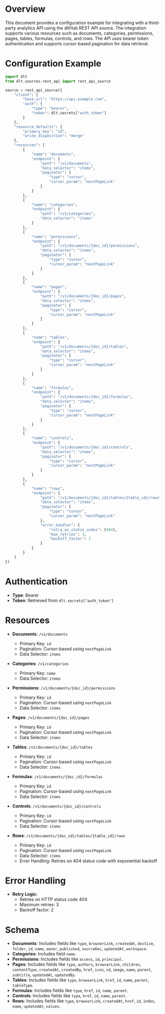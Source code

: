 # Overview

This document provides a configuration example for integrating with a third-party analytics API using the dltHub REST API source. The integration supports various resources such as documents, categories, permissions, pages, tables, formulas, controls, and rows. The API uses bearer token authentication and supports cursor-based pagination for data retrieval.

# Configuration Example

```python
import dlt
from dlt.sources.rest_api import rest_api_source

source = rest_api_source({
    "client": {
        "base_url": "https://api.example.com",
        "auth": {
            "type": "bearer",
            "token": dlt.secrets["auth_token"]
        }
    },
    "resource_defaults": {
        "primary_key": "id",
        "write_disposition": "merge"
    },
    "resources": [
        {
            "name": "documents",
            "endpoint": {
                "path": "/v1/documents",
                "data_selector": "items",
                "paginator": {
                    "type": "cursor",
                    "cursor_param": "nextPageLink"
                }
            }
        },
        {
            "name": "categories",
            "endpoint": {
                "path": "/v1/categories",
                "data_selector": "items"
            }
        },
        {
            "name": "permissions",
            "endpoint": {
                "path": "/v1/documents/{doc_id}/permissions",
                "data_selector": "items",
                "paginator": {
                    "type": "cursor",
                    "cursor_param": "nextPageLink"
                }
            }
        },
        {
            "name": "pages",
            "endpoint": {
                "path": "/v1/documents/{doc_id}/pages",
                "data_selector": "items",
                "paginator": {
                    "type": "cursor",
                    "cursor_param": "nextPageLink"
                }
            }
        },
        {
            "name": "tables",
            "endpoint": {
                "path": "/v1/documents/{doc_id}/tables",
                "data_selector": "items",
                "paginator": {
                    "type": "cursor",
                    "cursor_param": "nextPageLink"
                }
            }
        },
        {
            "name": "formulas",
            "endpoint": {
                "path": "/v1/documents/{doc_id}/formulas",
                "data_selector": "items",
                "paginator": {
                    "type": "cursor",
                    "cursor_param": "nextPageLink"
                }
            }
        },
        {
            "name": "controls",
            "endpoint": {
                "path": "/v1/documents/{doc_id}/controls",
                "data_selector": "items",
                "paginator": {
                    "type": "cursor",
                    "cursor_param": "nextPageLink"
                }
            }
        },
        {
            "name": "rows",
            "endpoint": {
                "path": "/v1/documents/{doc_id}/tables/{table_id}/rows",
                "data_selector": "items",
                "paginator": {
                    "type": "cursor",
                    "cursor_param": "nextPageLink"
                },
                "error_handler": {
                    "retry_on_status_codes": [404],
                    "max_retries": 3,
                    "backoff_factor": 2
                }
            }
        }
    ]
})
```

# Authentication

- **Type**: Bearer
- **Token**: Retrieved from `dlt.secrets["auth_token"]`

# Resources

- **Documents**: `/v1/documents`
  - Primary Key: `id`
  - Pagination: Cursor-based using `nextPageLink`
  - Data Selector: `items`

- **Categories**: `/v1/categories`
  - Primary Key: `name`
  - Data Selector: `items`

- **Permissions**: `/v1/documents/{doc_id}/permissions`
  - Primary Key: `id`
  - Pagination: Cursor-based using `nextPageLink`
  - Data Selector: `items`

- **Pages**: `/v1/documents/{doc_id}/pages`
  - Primary Key: `id`
  - Pagination: Cursor-based using `nextPageLink`
  - Data Selector: `items`

- **Tables**: `/v1/documents/{doc_id}/tables`
  - Primary Key: `id`
  - Pagination: Cursor-based using `nextPageLink`
  - Data Selector: `items`

- **Formulas**: `/v1/documents/{doc_id}/formulas`
  - Primary Key: `id`
  - Pagination: Cursor-based using `nextPageLink`
  - Data Selector: `items`

- **Controls**: `/v1/documents/{doc_id}/controls`
  - Primary Key: `id`
  - Pagination: Cursor-based using `nextPageLink`
  - Data Selector: `items`

- **Rows**: `/v1/documents/{doc_id}/tables/{table_id}/rows`
  - Primary Key: `id`
  - Pagination: Cursor-based using `nextPageLink`
  - Data Selector: `items`
  - Error Handling: Retries on 404 status code with exponential backoff

# Error Handling

- **Retry Logic**: 
  - Retries on HTTP status code 404
  - Maximum retries: 3
  - Backoff factor: 2

# Schema

- **Documents**: Includes fields like `type`, `browserLink`, `createdAt`, `docSize`, `folder`, `id`, `name`, `owner`, `published`, `sourceDoc`, `updatedAt`, `workspace`.
- **Categories**: Includes field `name`.
- **Permissions**: Includes fields like `access`, `id`, `principal`.
- **Pages**: Includes fields like `type`, `authors`, `browserLink`, `children`, `contentType`, `createdAt`, `createdBy`, `href`, `icon`, `id`, `image`, `name`, `parent`, `subtitle`, `updatedAt`, `updatedBy`.
- **Tables**: Includes fields like `type`, `browserLink`, `href`, `id`, `name`, `parent`, `tableType`.
- **Formulas**: Includes fields like `type`, `href`, `id`, `name`, `parent`.
- **Controls**: Includes fields like `type`, `href`, `id`, `name`, `parent`.
- **Rows**: Includes fields like `type`, `browserLink`, `createdAt`, `href`, `id`, `index`, `name`, `updatedAt`, `values`.